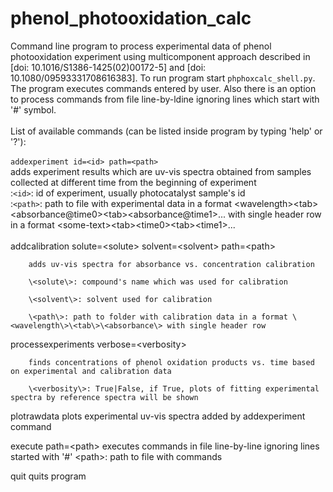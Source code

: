 # phenol_photooxidation_calc
Command line program to process experimental data of phenol photooxidation experiment using multicomponent approach described in \[doi: 10.1016/S1386-1425(02)00172-5\] and \[doi: 10.1080/09593331708616383\]. To run program start `phphoxcalc_shell.py`. The program executes commands entered by user. Also there is an option to process commands from file line-by-ldine ignoring lines which start with '#' symbol.\
\
List of available commands (can be listed inside program by typing 'help' or '?'):\
\
`addexperiment id=<id> path=<path>`\
adds experiment results which are uv-vis spectra obtained from samples collected at different time from the beginning of experiment\
:`<id>`: id of experiment, usually photocatalyst sample's id\
:`<path>`: path to file with experimental data in a format \<wavelength\>\<tab\>\<absorbance@time0\>\<tab\>\<absorbance@time1\>... with single header row in a format \<some-text\>\<tab\>\<time0\>\<tab\>\<time1\>...\
\
addcalibration solute=\<solute\> solvent=\<solvent\> path=\<path\>

        adds uv-vis spectra for absorbance vs. concentration calibration

        \<solute\>: compound's name which was used for calibration

        \<solvent\>: solvent used for calibration

        \<path\>: path to folder with calibration data in a format \<wavelength\>\<tab\>\<absorbance\> with single header row


processexperiments verbose=\<verbosity\>

        finds concentrations of phenol oxidation products vs. time based on experimental and calibration data

        \<verbosity\>: True|False, if True, plots of fitting experimental spectra by reference spectra will be shown

plotrawdata
        plots experimental uv-vis spectra added by addexperiment command

execute path=\<path\>
        executes commands in file line-by-line ignoring lines started with '#'
        \<path\>: path to file with commands

quit
        quits program
